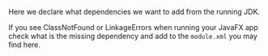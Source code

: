 Here we declare what dependencies we want to add from the running JDK.

If you see ClassNotFound or LinkageErrors when running your JavaFX app check what is the missing dependency and add to the `module.xml` you may find here.
